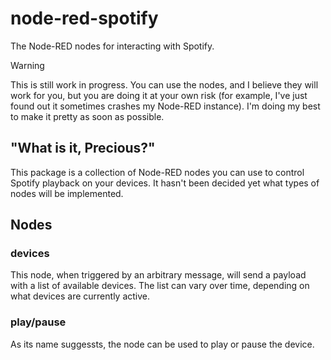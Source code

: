 # node-red-spotify
The Node-RED nodes for interacting with Spotify.

> [!WARNING]
> This is still work in progress. You can use the nodes, and I believe they will work for you, but you are doing it at your own risk (for example, I've just found out it sometimes crashes my Node-RED instance). I'm doing my best to make it pretty as soon as possible.

## "What is it, Precious?"

This package is a collection of Node-RED nodes you can use to control Spotify playback on your devices. It hasn't been decided yet what types of nodes will be implemented.

## Nodes

### devices

This node, when triggered by an arbitrary message, will send a payload with a list of available devices. The list can vary over time, depending on what devices are currently active.

### play/pause

As its name suggessts, the node can be used to play or pause the device.
